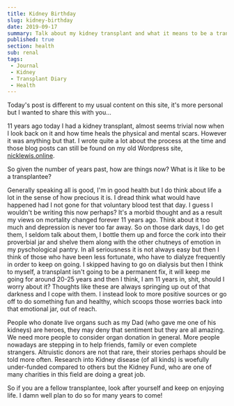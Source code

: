 ```yaml
---
title: Kidney Birthday
slug: kidney-birthday
date: 2019-09-17
summary: Talk about my kidney transplant and what it means to be a transplant patient
published: true
section: health
sub: renal
tags: 
 - Journal
 - Kidney
 - Transplant Diary
 - Health
---
```


Today's post is different to my usual content on this site, it's more personal but I wanted to share this with you... 

11 years ago today I had a kidney transplant, almost seems trivial now when I look back on it and how time heals the physical and mental scars. However it was anything but that. I wrote quite a lot about the process at the time and those blog posts can still be found on my old Wordpress site, [nicklewis.online](https://nicklewis.online/category/transplant-diary). 

So given the number of years past, how are things now? What is it like to be a transplantee?

Generally speaking all is good, I'm in good health but I do think about life a lot in the sense of how precious it is. I dread think what would have happened had I not gone for that voluntary blood test that day. I guess I wouldn't be writing this now perhaps? It's a morbid thought and as a result my views on mortality changed forever 11 years ago. Think about it too much and depression is never too far away. So on those dark days, I do get them, I seldom talk about them, I bottle them up and force the cork into their proverbial jar and shelve them along with the other chutneys of emotion in my pyschological pantry. In all seriousness it is not always easy but then I think of those who have been less fortunate, who have to dialyze frequently in order to keep on going. I skipped having to go on dialysis but then I think to myself, a transplant isn't going to be a permanent fix, it will keep me going for around 20-25 years and then I think, I am 11 years in, shit, should I worry about it? Thoughts like these are always springing up out of that darkness and I cope with them. I instead look to more positive sources or go off to do something fun and healthy, which scoops those worries back into that emotional jar, out of reach.

People who donate live organs such as my Dad (who gave me one of his kidneys) are heroes, they may deny that sentiment but they are all amazing. We need more people to consider organ donation in general. More people nowadays are stepping in to help friends, family or even complete strangers. Altruistic donors are not that rare, their stories perhaps should be told more often. Research into Kidney disease (of all kinds) is woefully under-funded compared to others but the Kidney Fund, who are one of many charities in this field are doing a great job. 

So if you are a fellow transplantee, look after yourself and keep on enjoying life. I damn well plan to do so for many years to come!